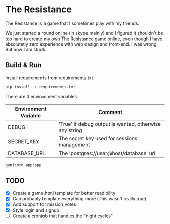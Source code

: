 # The Resistance

The Resistance is a game that I sometimes play with my friends.

We just started a round online (in skype mainly) and I figured it shouldn't be too hard
to create my own The Resistance game online, even though I have absolutetly zero experience
with web design and front-end. I was wrong. But now I am stuck.

## Build & Run
Install requirements from requirements.txt

```Bash
pip install -r requirements.txt
```

There are 3 environment variables

| Environment Variable | Comment                                                |
|----------------------|--------------------------------------------------------|
| DEBUG                | 'True' if debug output is wanted, otherwise any string |
| SECRET\_KEY          | The secret key used for sessions management            |
| DATABASE\_URL        | The 'postgres://user@host/database' url                |


```Bash
gunicorn app:app
```


## TODO

- [x] Create a game.html template for better readibility
- [x] Can probably template everything more (This wasn't really true)
- [x] Add support for mission\_votes
- [x] Style login and signup
- [ ] Create a cronjob that handles the "night cycles"
